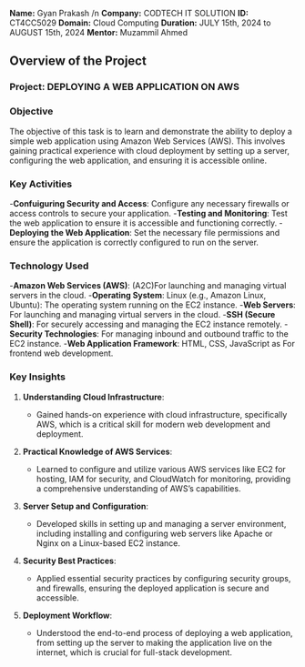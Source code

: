 **Name:** Gyan Prakash /n
**Company:** CODTECH IT SOLUTION
**ID:** CT4CC5029
**Domain:** Cloud Computing
**Duration:** JULY 15th, 2024 to AUGUST 15th, 2024
**Mentor:** Muzammil Ahmed

## Overview of the Project

### Project: DEPLOYING A WEB APPLICATION ON AWS

### Objective

The objective of this task is to learn and demonstrate the ability to deploy a simple web application using Amazon Web Services (AWS). This involves gaining practical experience with cloud deployment by setting up a server, configuring the web application, and ensuring it is accessible online. 

### Key Activities
-**Confuiguring Security and Access**: Configure any necessary firewalls or access controls to secure your application.
-**Testing and Monitoring**: Test the web application to ensure it is accessible and functioning correctly.
-**Deploying the Web Application**: Set the necessary file permissions and ensure the application is correctly configured to run on the server.

### Technology Used

-**Amazon Web Services (AWS)**: (A2C)For launching and managing virtual servers in the cloud.
-**Operating System**: Linux (e.g., Amazon Linux, Ubuntu): The operating system running on the EC2 instance.
-**Web Servers**: For launching and managing virtual servers in the cloud.
-**SSH (Secure Shell)**: For securely accessing and managing the EC2 instance remotely.
-**Security Technologies**: For managing inbound and outbound traffic to the EC2 instance.
-**Web Application Framework**: HTML, CSS, JavaScript as For frontend web development.

### Key Insights

1. **Understanding Cloud Infrastructure**:
   - Gained hands-on experience with cloud infrastructure, specifically AWS, which is a critical skill for modern web development and deployment.

2. **Practical Knowledge of AWS Services**:
   - Learned to configure and utilize various AWS services like EC2 for hosting, IAM for security, and CloudWatch for monitoring, providing a comprehensive understanding of AWS’s capabilities.

3. **Server Setup and Configuration**:
   - Developed skills in setting up and managing a server environment, including installing and configuring web servers like Apache or Nginx on a Linux-based EC2 instance.

4. **Security Best Practices**:
   - Applied essential security practices by configuring security groups, and firewalls, ensuring the deployed application is secure and accessible.

5. **Deployment Workflow**:
   - Understood the end-to-end process of deploying a web application, from setting up the server to making the application live on the internet, which is crucial for full-stack development.
